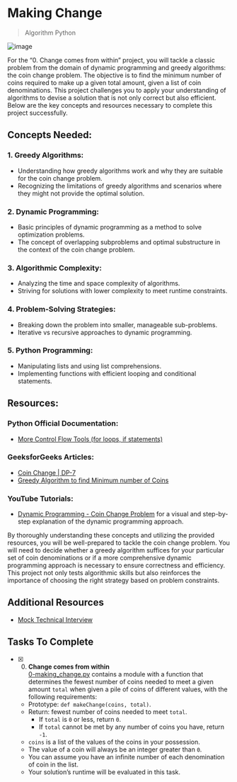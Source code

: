 # Making Change

> Algorithm
> Python

![image](https://github.com/RichardMiruka/alx-interview/assets/105627752/a227eb3b-5cbd-40c3-92ac-8cf6142b4857)

For the “0. Change comes from within” project, you will tackle a classic problem from the domain of dynamic programming and greedy algorithms: the coin change problem. The objective is to find the minimum number of coins required to make up a given total amount, given a list of coin denominations. This project challenges you to apply your understanding of algorithms to devise a solution that is not only correct but also efficient. Below are the key concepts and resources necessary to complete this project successfully.

## Concepts Needed:
### 1. Greedy Algorithms:

* Understanding how greedy algorithms work and why they are suitable for the coin change problem.
* Recognizing the limitations of greedy algorithms and scenarios where they might not provide the optimal solution.

### 2. Dynamic Programming:

* Basic principles of dynamic programming as a method to solve optimization problems.
*  The concept of overlapping subproblems and optimal substructure in the context of the coin change problem.

### 3. Algorithmic Complexity:

* Analyzing the time and space complexity of algorithms.
* Striving for solutions with lower complexity to meet runtime constraints.

### 4. Problem-Solving Strategies:

* Breaking down the problem into smaller, manageable sub-problems.
* Iterative vs recursive approaches to dynamic programming.
### 5. Python Programming:

* Manipulating lists and using list comprehensions.
* Implementing functions with efficient looping and conditional statements.

## Resources:

### Python Official Documentation:

* [More Control Flow Tools (for loops, if statements)](https://intranet.alxswe.com/rltoken/oVyaCk8erLwLPj96P-qlCw)

### GeeksforGeeks Articles:

* [Coin Change | DP-7](https://intranet.alxswe.com/rltoken/iQPaO5JhI-BtuZdm6HIVCQ)
* [Greedy Algorithm to find Minimum number of Coins](https://intranet.alxswe.com/rltoken/FsBN0oeRp0FpyU8sMd4UiA)

### YouTube Tutorials:

* [Dynamic Programming - Coin Change Problem](https://intranet.alxswe.com/rltoken/qFEdwwtAVyJr9NLHDZDsUQ) for a visual and step-by-step explanation of the dynamic programming approach.

By thoroughly understanding these concepts and utilizing the provided resources, you will be well-prepared to tackle the coin change problem. You will need to decide whether a greedy algorithm suffices for your particular set of coin denominations or if a more comprehensive dynamic programming approach is necessary to ensure correctness and efficiency. This project not only tests algorithmic skills but also reinforces the importance of choosing the right strategy based on problem constraints.

## Additional Resources

* [Mock Technical Interview](https://intranet.alxswe.com/rltoken/ktLaKIVRkq_-byFO-_-aGg)

## Tasks To Complete

+ [x] 0. **Change comes from within**<br/>[0-making_change.py](0-making_change.py) contains a module with a function that determines the fewest number of coins needed to meet a given amount `total` when given a pile of coins of different values, with the following requirements:
  + Prototype: `def makeChange(coins, total)`.
  + Return: fewest number of coins needed to meet `total`.
    + If `total` is `0` or less, return `0`.
    + If `total` cannot be met by any number of coins you have, return `-1`.
  + `coins` is a list of the values of the coins in your possession.
  + The value of a coin will always be an integer greater than `0`.
  + You can assume you have an infinite number of each denomination of coin in the list.
  + Your solution’s runtime will be evaluated in this task.
